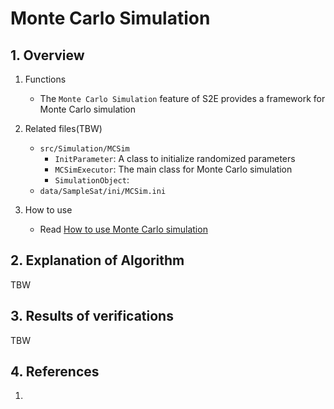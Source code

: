 # Monte Carlo Simulation

## 1.  Overview

1. Functions
   - The `Monte Carlo Simulation` feature of S2E provides a framework for Monte Carlo simulation

2. Related files(TBW)
   - `src/Simulation/MCSim`
     - `InitParameter`: A class to initialize randomized parameters
     - `MCSimExecutor`: The main class for Monte Carlo simulation
     - `SimulationObject`: 
   - `data/SampleSat/ini/MCSim.ini`

3. How to use
   - Read [How to use Monte Carlo simulation](../../Tutorials/HowToUseMonteCarloSimulation.md)
    

## 2. Explanation of Algorithm
TBW

## 3. Results of verifications
TBW

## 4. References
1. 